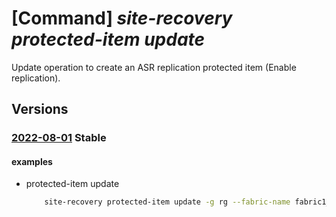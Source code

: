 # [Command] _site-recovery protected-item update_

Update operation to create an ASR replication protected item (Enable replication).

## Versions

### [2022-08-01](/Resources/mgmt-plane/L3N1YnNjcmlwdGlvbnMve30vcmVzb3VyY2Vncm91cHMve30vcHJvdmlkZXJzL21pY3Jvc29mdC5yZWNvdmVyeXNlcnZpY2VzL3ZhdWx0cy97fS9yZXBsaWNhdGlvbmZhYnJpY3Mve30vcmVwbGljYXRpb25wcm90ZWN0aW9uY29udGFpbmVycy97fS9yZXBsaWNhdGlvbnByb3RlY3RlZGl0ZW1zL3t9/2022-08-01.xml) **Stable**

<!-- mgmt-plane /subscriptions/{}/resourcegroups/{}/providers/microsoft.recoveryservices/vaults/{}/replicationfabrics/{}/replicationprotectioncontainers/{}/replicationprotecteditems/{} 2022-08-01 -->

#### examples

- protected-item update
    ```bash
        site-recovery protected-item update -g rg --fabric-name fabric1_name -n protected_item_name --protection-container container1_name --vault-name vault_name --policy-id policy_id --provider-details '{a2a:{fabric-object-id:vm_id,vm-managed-disks:[{disk-id:os_disk,primary-staging-azure-storage-account-id:storage1_id,recovery-resource-group-id:rg_id}],recovery-azure-network-id:vnet2_id,recovery-container-id:container2_id,recovery-resource-group-id:rg_id,recovery-subnet-name:vnet2_subnet}}'
    ```
